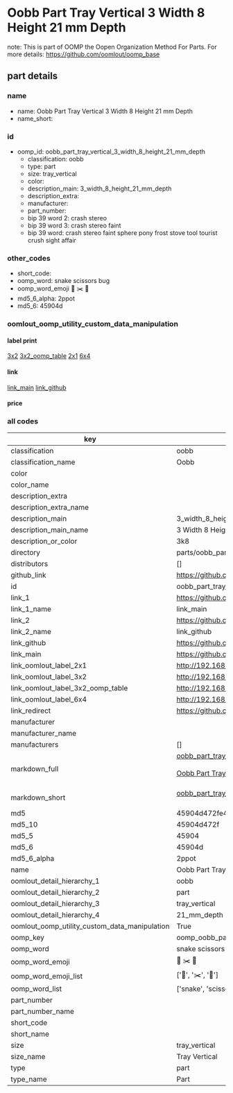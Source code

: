 # Oobb Part Tray Vertical 3 Width 8 Height 21 mm Depth  

note: This is part of OOMP the Oopen Organization Method For Parts. For more details: https://github.com/oomlout/oomp_base

##  part details
  







### name
* name: Oobb Part Tray Vertical 3 Width 8 Height 21 mm Depth
* name_short: 
### id
* oomp_id: oobb_part_tray_vertical_3_width_8_height_21_mm_depth
  * classification: oobb
  * type: part
  * size: tray_vertical
  * color: 
  * description_main: 3_width_8_height_21_mm_depth
  * description_extra: 
  * manufacturer: 
  * part_number: 
  * bip 39 word 2: crash stereo
  * bip 39 word 3: crash stereo faint
  * bip 39 word: crash stereo faint sphere pony frost stove tool tourist crush sight affair

### other_codes
* short_code: 
* oomp_word: snake scissors bug
* oomp_word_emoji :snake: :scissors: :bug:
* md5_6_alpha: 2ppot
* md5_6: 45904d






### oomlout_oomp_utility_custom_data_manipulation
#### label print
[3x2](http://192.168.1.245:1112/?label=oomp%202ppot)
[3x2_oomp_table](http://192.168.1.108:1112/?label=oomp%202ppot)
[2x1](http://192.168.1.242:1112/?label=oomp%202ppot)
[6x4](http://192.168.1.55:1112/?label=oomp%202ppot)    

#### link

[link_main](https://github.com/oomlout/oomlout_oomp_version_1_messy/tree/main/parts/oobb_part_tray_vertical_3_width_8_height_21_mm_depth) [link_github](https://github.com/oomlout/oomlout_oomp_version_1_messy/tree/main/parts/oobb_part_tray_vertical_3_width_8_height_21_mm_depth)                             

#### price







### all codes 
| key | value |  
| --- | --- |  
| classification | oobb |  
| classification_name | Oobb |  
| color |  |  
| color_name |  |  
| description_extra |  |  
| description_extra_name |  |  
| description_main | 3_width_8_height_21_mm_depth |  
| description_main_name | 3 Width 8 Height 21 mm Depth |  
| description_or_color | 3k8 |  
| directory | parts/oobb_part_tray_vertical_3_width_8_height_21_mm_depth |  
| distributors | [] |  
| github_link | https://github.com/oomlout/oomlout_oomp_part_src/tree/main/parts/oobb_part_tray_vertical_3_width_8_height_21_mm_depth |  
| id | oobb_part_tray_vertical_3_width_8_height_21_mm_depth |  
| link_1 | https://github.com/oomlout/oomlout_oomp_version_1_messy/tree/main/parts/oobb_part_tray_vertical_3_width_8_height_21_mm_depth |  
| link_1_name | link_main |  
| link_2 | https://github.com/oomlout/oomlout_oomp_version_1_messy/tree/main/parts/oobb_part_tray_vertical_3_width_8_height_21_mm_depth |  
| link_2_name | link_github |  
| link_github | https://github.com/oomlout/oomlout_oomp_version_1_messy/tree/main/parts/oobb_part_tray_vertical_3_width_8_height_21_mm_depth |  
| link_main | https://github.com/oomlout/oomlout_oomp_version_1_messy/tree/main/parts/oobb_part_tray_vertical_3_width_8_height_21_mm_depth |  
| link_oomlout_label_2x1 | http://192.168.1.242:1112/?label=oomp%202ppot |  
| link_oomlout_label_3x2 | http://192.168.1.245:1112/?label=oomp%202ppot |  
| link_oomlout_label_3x2_oomp_table | http://192.168.1.108:1112/?label=oomp%202ppot |  
| link_oomlout_label_6x4 | http://192.168.1.55:1112/?label=oomp%202ppot |  
| link_redirect | https://github.com/oomlout/oomlout_oomp_version_1_messy/tree/main/parts/oobb_part_tray_vertical_3_width_8_height_21_mm_depth |  
| manufacturer |  |  
| manufacturer_name |  |  
| manufacturers | [] |  
| markdown_full | [oobb_part_tray_vertical_3_width_8_height_21_mm_depth](none)<br>[](none)<br>[Oobb Part Tray Vertical 3 Width 8 Height 21 Mm Depth](none)<br><br> |  
| markdown_short | [oobb_part_tray_vertical_3_width_8_height_21_mm_depth](none)<br><br> |  
| md5 | 45904d472fe4bad575d3fd16a3f56193 |  
| md5_10 | 45904d472f |  
| md5_5 | 45904 |  
| md5_6 | 45904d |  
| md5_6_alpha | 2ppot |  
| name | Oobb Part Tray Vertical 3 Width 8 Height 21 mm Depth |  
| oomlout_detail_hierarchy_1 | oobb |  
| oomlout_detail_hierarchy_2 | part |  
| oomlout_detail_hierarchy_3 | tray_vertical |  
| oomlout_detail_hierarchy_4 | 21_mm_depth |  
| oomlout_oomp_utility_custom_data_manipulation | True |  
| oomp_key | oomp_oobb_part_tray_vertical_3_width_8_height_21_mm_depth |  
| oomp_word | snake scissors bug |  
| oomp_word_emoji | :snake: :scissors: :bug: |  
| oomp_word_emoji_list | [':snake:', ':scissors:', ':bug:'] |  
| oomp_word_list | ['snake', 'scissors', 'bug'] |  
| part_number |  |  
| part_number_name |  |  
| short_code |  |  
| short_name |  |  
| size | tray_vertical |  
| size_name | Tray Vertical |  
| type | part |  
| type_name | Part |  
